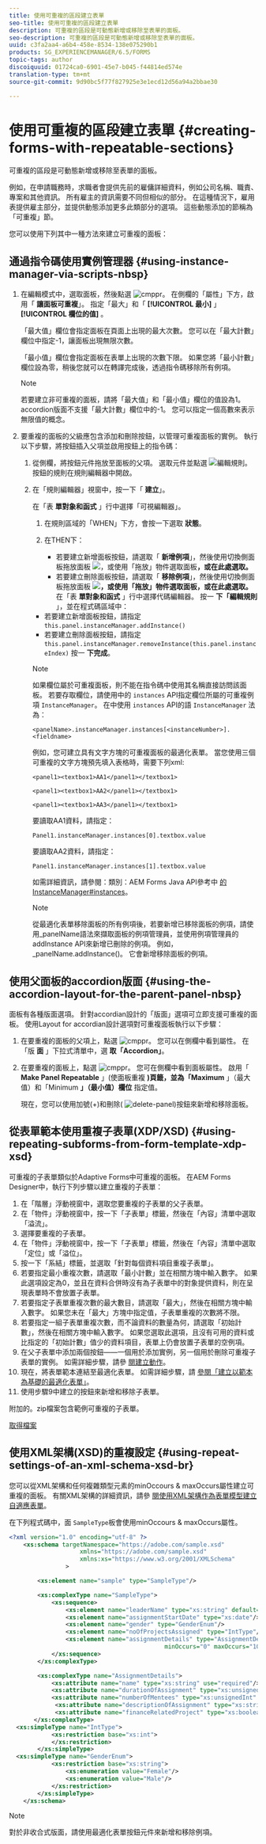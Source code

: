```yaml
---
title: 使用可重複的區段建立表單
seo-title: 使用可重複的區段建立表單
description: 可重複的區段是可動態新增或移除至表單的面板。
seo-description: 可重複的區段是可動態新增或移除至表單的面板。
uuid: c3fa2aa4-a6b4-458e-8534-138e075290b1
products: SG_EXPERIENCEMANAGER/6.5/FORMS
topic-tags: author
discoiquuid: 01724ca0-6901-45e7-b045-f44814ed574e
translation-type: tm+mt
source-git-commit: 9d90bc5f77f827925e3e1ecd12d56a94a2bbae30

---
```



# 使用可重複的區段建立表單 {#creating-forms-with-repeatable-sections}

可重複的區段是可動態新增或移除至表單的面板。

例如，在申請職務時，求職者會提供先前的雇傭詳細資料，例如公司名稱、職責、專案和其他資訊。 所有雇主的資訊需要不同但相似的部分。 在這種情況下，雇用表提供雇主部分，並提供動態添加更多此類部分的選項。 這些動態添加的節稱為「可重複」節。

您可以使用下列其中一種方法來建立可重複的面板：

## 通過指令碼使用實例管理器 {#using-instance-manager-via-scripts-nbsp}

1. 在編輯模式中，選取面板，然後點選 ![cmppr](assets/cmppr.png)。 在側欄的「屬性」下方，啟用「 **讓面板可重複**」。 指定「最大」和「 **[!UICONTROL 最小]** 」 **[!UICONTROL 欄位的值]** 。

   「最大值」欄位會指定面板在頁面上出現的最大次數。 您可以在「最大計數」欄位中指定-1，讓面板出現無限次數。

   「最小值」欄位會指定面板在表單上出現的次數下限。 如果您將「最小計數」欄位設為零，稍後您就可以在轉譯完成後，透過指令碼移除所有例項。

   >[!NOTE]
   >
   >若要建立非可重複的面板，請將「最大值」和「最小值」欄位的值設為1。 accordion版面不支援「最大計數」欄位中的-1。 您可以指定一個高數來表示無限值的概念。

1. 要重複的面板的父級應包含添加和刪除按鈕，以管理可重複面板的實例。 執行以下步驟，將按鈕插入父項並啟用按鈕上的指令碼：

   1. 從側欄，將按鈕元件拖放至面板的父項。 選取元件並點選 ![編輯規則](assets/edit-rules.png)。 按鈕的規則在規則編輯器中開啟。
   1. 在「規則編輯器」視窗中，按一下「 **建立**」。

      在「表 **單對象和函式** 」行中選擇「可視編輯器」。

      1. 在規則區域的「WHEN」下方，會按一下選取 **狀態**。
      1. 在THEN下：

         * 若要建立新增面板按鈕，請選取「 **新增例項**」，然後使用切換側面板拖放面板 ![，或使用「拖放」物件選取面板](assets/toggle-side-panel.png)**，或在此處選取。**
         * 若要建立刪除面板按鈕，請選取「 **移除例項**」，然後使用切換側面板拖放面板 ![](assets/toggle-side-panel.png)**，或使用「拖放」物件選取面板，或在此處選取。**
      在「表 **單對象和函式** 」行中選擇代碼編輯器。 按一 **下「編輯規則** 」，並在程式碼區域中：

      * 若要建立新增面板按鈕，請指定 `this.panel.instanceManager.addInstance()`
      * 若要建立刪除面板按鈕，請指定 `this.panel.instanceManager.removeInstance(this.panel.instanceIndex)`
      按一 **下完成**。

      >[!NOTE]
      >
      >如果欄位屬於可重複面板，則不能在指令碼中使用其名稱直接訪問該面板。 若要存取欄位，請使用中的 `instances` API指定欄位所屬的可重複例項 `InstanceManager`。 在中使用 `instances` API的語 `InstanceManager` 法為：
      >
      >
      >`<panelName>.instanceManager.instances[<instanceNumber>].<fieldname>`
      >
      >
      >例如，您可建立具有文字方塊的可重複面板的最適化表單。 當您使用三個可重複的文字方塊預先填入表格時，需要下列xml:
      >
      >
      >`<panel1><textbox1>AA1</panel1></textbox1>`
      >
      >
      >`<panel1><textbox1>AA2</panel1></textbox1>`
      >
      >
      >`<panel1><textbox1>AA3</panel1></textbox1>`
      >
      >
      >要讀取AA1資料，請指定：
      >
      >
      >`Panel1.instanceManager.instances[0].textbox.value`
      >
      >
      >要讀取AA2資料，請指定：
      >
      >
      >`Panel1.instanceManager.instances[1].textbox.value`
      >
      >
      >如需詳細資訊，請參閱：類別：AEM Forms Java API參考中 [的InstanceManager#instances](https://adobe.com/go/learn_aemforms_documentation_63)。

      >[!NOTE]
      >
      >從最適化表單移除面板的所有例項後，若要新增已移除面板的例項，請使用_panelName語法來擷取面板的例項管理員，並使用例項管理員的addInstance API來新增已刪除的例項。 例如，_panelName.addInstance()。 它會新增移除面板的例項。















## 使用父面板的accordion版面 {#using-the-accordion-layout-for-the-parent-panel-nbsp}

面板有各種版面選項。 針對accordian設計的「版面」選項可立即支援可重複的面板。 使用Layout for accordian設計選項對可重複面板執行以下步驟：

1. 在要重複的面板的父項上，點選 ![cmppr](assets/cmppr.png)。 您可以在側欄中看到屬性。 在「版 **面** 」下拉式清單中，選 **取「Accordion」**。
1. 在要重複的面板上，點選 ![cmppr](assets/cmppr.png)。 您可在側欄中看到面板屬性。 啟用「 **Make Panel Repeatable** 」(使面板重複 **)頁籤，並為「Maximum** 」（最大值）和「Minimum **」（最小值）欄位** 指定值。

   現在，您可以使用加號(+)和刪除( ![delete-panel](assets/delete-panel.png))按鈕來新增和移除面板。

## 從表單範本使用重複子表單(XDP/XSD) {#using-repeating-subforms-from-form-template-xdp-xsd}

可重複的子表單類似於Adaptive Forms中可重複的面板。 在AEM Forms Designer中，執行下列步驟以建立重複的子表單：

1. 在「階層」浮動視窗中，選取您要重複的子表單的父子表單。
1. 在「物件」浮動視窗中，按一下「子表單」標籤，然後在「內容」清單中選取「溢流」。
1. 選擇要重複的子表單。
1. 在「物件」浮動視窗中，按一下「子表單」標籤，然後在「內容」清單中選取「定位」或「溢位」。
1. 按一下「系結」標籤，並選取「針對每個資料項目重複子表單」。
1. 若要指定最小重複次數，請選取「最小計數」並在相關方塊中輸入數字。 如果此選項設定為0，並且在資料合併時沒有為子表單中的對象提供資料，則在呈現表單時不會放置子表單。
1. 若要指定子表單重複次數的最大數目，請選取「最大」，然後在相關方塊中輸入數字。 如果您未在「最大」方塊中指定值，子表單重複的次數將不限。
1. 若要指定一組子表單重複次數，而不論資料的數量為何，請選取「初始計數」，然後在相關方塊中輸入數字。 如果您選取此選項，且沒有可用的資料或比指定的「初始計數」值少的資料項目，表單上仍會放置子表單的空例項。
1. 在父子表單中添加兩個按鈕——一個用於添加實例，另一個用於刪除可重複子表單的實例。 如需詳細步驟，請參 [閱建立動作](https://help.adobe.com/en_US/AEMForms/6.1/DesignerHelp/WS107c29ade9134a2c74572b5612a87ca2b56-8000.2.html#WS107c29ade9134a2c-1f74d86012a87d4fe55-8000.2)。
1. 現在，將表單範本連結至最適化表單。 如需詳細步驟，請 [參閱「建立以範本為基礎的最適化表單」](/help/forms/using/creating-adaptive-form.md#create-an-adaptive-form-based-on-a-template)。
1. 使用步驟9中建立的按鈕來新增和移除子表單。

附加的。zip檔案包含範例可重複的子表單。

[取得檔案](assets/samplerepeatablesubform.zip)

## 使用XML架構(XSD)的重複設定 {#using-repeat-settings-of-an-xml-schema-xsd-br}

您可以從XML架構和任何複雜類型元素的minOccours &amp; maxOccurs屬性建立可重複的面板。 有關XML架構的詳細資訊，請參 [閱使用XML架構作為表單模型建立自適應表單](/help/forms/using/adaptive-form-xml-schema-form-model.md)。

在下列程式碼中，面 `SampleType`板會使用minOccours &amp; maxOccurs屬性。

```xml
<?xml version="1.0" encoding="utf-8" ?>
    <xs:schema targetNamespace="https://adobe.com/sample.xsd"
                    xmlns="https://adobe.com/sample.xsd"
                    xmlns:xs="https://www.w3.org/2001/XMLSchema"
                >

        <xs:element name="sample" type="SampleType"/>

        <xs:complexType name="SampleType">
            <xs:sequence>
                <xs:element name="leaderName" type="xs:string" default="Enter Name"/>
                <xs:element name="assignmentStartDate" type="xs:date"/>
                <xs:element name="gender" type="GenderEnum"/>
                <xs:element name="noOfProjectsAssigned" type="IntType"/>
                <xs:element name="assignmentDetails" type="AssignmentDetails"
                                            minOccurs="0" maxOccurs="10"/>
            </xs:sequence>
        </xs:complexType>

        <xs:complexType name="AssignmentDetails">
            <xs:attribute name="name" type="xs:string" use="required"/>
            <xs:attribute name="durationOfAssignment" type="xs:unsignedInt" use="required"/>
            <xs:attribute name="numberOfMentees" type="xs:unsignedInt" use="required"/>
             <xs:attribute name="descriptionOfAssignment" type="xs:string" use="required"/>
             <xs:attribute name="financeRelatedProject" type="xs:boolean"/>
       </xs:complexType>
  <xs:simpleType name="IntType">
            <xs:restriction base="xs:int">
            </xs:restriction>
        </xs:simpleType>
  <xs:simpleType name="GenderEnum">
            <xs:restriction base="xs:string">
                <xs:enumeration value="Female"/>
                <xs:enumeration value="Male"/>
            </xs:restriction>
        </xs:simpleType>
    </xs:schema>
```

>[!NOTE]
>
>對於非收合式版面，請使用最適化表單按鈕元件來新增和移除例項。
